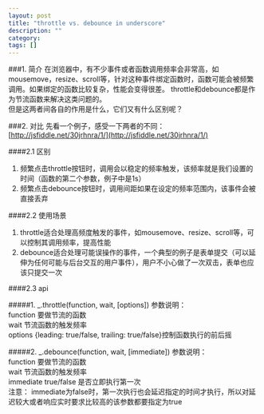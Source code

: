 ```yaml
---
layout: post
title: "throttle vs. debounce in underscore"
description: ""
category: 
tags: []
---
```


###1. 简介
  在浏览器中，有不少事件或者函数调用频率会非常高，如mousemove，resize、scroll等，针对这种事件绑定函数时，函数可能会被频繁调用。如果绑定的函数比较复杂，性能会变得很差。
throttle和debounce都是作为节流函数来解决这类问题的。    
  但是这两者间各自的作用是什么，它们又有什么区别呢？

###2. 对比
  先看一个例子，感受一下两者的不同：[http://jsfiddle.net/30jrhnra/1/](http://jsfiddle.net/30jrhnra/1/)

####2.1 区别
  1. 频繁点击throttle按钮时，调用会以稳定的频率触发，该频率就是我们设置的时间（函数的第二个参数，例子中是1s）
  2. 频繁点击debounce按钮时，调用间距如果在设定的频率范围内，该事件会被直接丢弃

####2.2 使用场景
  1. throttle适合处理高频度触发的事件，如mousemove、resize、scroll等，可以控制其调用频率，提高性能
  2. debounce适合处理可能误操作的事件，一个典型的例子是表单提交（可以延伸为任何可能与后台交互的用户事件），用户不小心做了一次双击，表单也应该只提交一次

####2.3 api

#####1. _.throttle(function, wait, [options]) 
  参数说明：    
  function  要做节流的函数    
  wait      节流函数的触发频率    
  options   {leading: true/false, trailing: true/false}控制函数执行的前后摇

#####2. _.debounce(function, wait, [immediate])
  参数说明：    
  function  要做节流的函数    
  wait      节流函数的触发频率    
  immediate true/false 是否立即执行第一次    
  注意： immediate为false时，第一次执行也会延迟指定的时间才执行，所以对延迟较大或者响应实时要求比较高的该参数都要指定为true